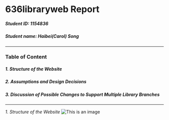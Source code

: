 # 636libraryweb Report
##### Student ID: 1154836
##### Student name: Haibei(Carol) Song

--------------------------------------------------------

### Table of Content
##### 1. Structure of the Website
##### 2. Assumptions and Design Decisions
##### 3. Discussion of Possible Changes to Support Multiple Library Branches

--------------------------------------------------------
*1. Structure of the Website*
![This is an image](/assets/images/structure.001.jpeg)




